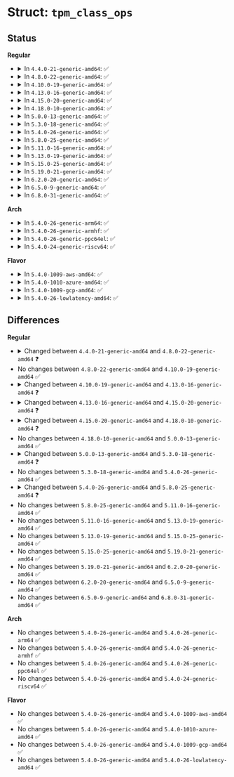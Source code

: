 # Struct: <code>tpm_class_ops</code>

## Status
<b>Regular</b>
<ul>
<li>
<details>
<summary>In <code>4.4.0-21-generic-amd64</code>: ✅</summary>

```c
struct tpm_class_ops {
    const u8 req_complete_mask;
    const u8 req_complete_val;
    bool (*)(struct tpm_chip *, u8) req_canceled;
    int (*)(struct tpm_chip *, u8 *, size_t) recv;
    int (*)(struct tpm_chip *, u8 *, size_t) send;
    void (*)(struct tpm_chip *) cancel;
    u8 (*)(struct tpm_chip *) status;
    bool (*)(struct tpm_chip *, long unsigned int *) update_timeouts;
}
```
</details>
</li>
<li>
<details>
<summary>In <code>4.8.0-22-generic-amd64</code>: ✅</summary>

```c
struct tpm_class_ops {
    unsigned int flags;
    const u8 req_complete_mask;
    const u8 req_complete_val;
    bool (*)(struct tpm_chip *, u8) req_canceled;
    int (*)(struct tpm_chip *, u8 *, size_t) recv;
    int (*)(struct tpm_chip *, u8 *, size_t) send;
    void (*)(struct tpm_chip *) cancel;
    u8 (*)(struct tpm_chip *) status;
    bool (*)(struct tpm_chip *, long unsigned int *) update_timeouts;
}
```
</details>
</li>
<li>
<details>
<summary>In <code>4.10.0-19-generic-amd64</code>: ✅</summary>

```c
struct tpm_class_ops {
    unsigned int flags;
    const u8 req_complete_mask;
    const u8 req_complete_val;
    bool (*)(struct tpm_chip *, u8) req_canceled;
    int (*)(struct tpm_chip *, u8 *, size_t) recv;
    int (*)(struct tpm_chip *, u8 *, size_t) send;
    void (*)(struct tpm_chip *) cancel;
    u8 (*)(struct tpm_chip *) status;
    bool (*)(struct tpm_chip *, long unsigned int *) update_timeouts;
}
```
</details>
</li>
<li>
<details>
<summary>In <code>4.13.0-16-generic-amd64</code>: ✅</summary>

```c
struct tpm_class_ops {
    unsigned int flags;
    const u8 req_complete_mask;
    const u8 req_complete_val;
    bool (*)(struct tpm_chip *, u8) req_canceled;
    int (*)(struct tpm_chip *, u8 *, size_t) recv;
    int (*)(struct tpm_chip *, u8 *, size_t) send;
    void (*)(struct tpm_chip *) cancel;
    u8 (*)(struct tpm_chip *) status;
    bool (*)(struct tpm_chip *, long unsigned int *) update_timeouts;
    int (*)(struct tpm_chip *, int) request_locality;
    void (*)(struct tpm_chip *, int) relinquish_locality;
}
```
</details>
</li>
<li>
<details>
<summary>In <code>4.15.0-20-generic-amd64</code>: ✅</summary>

```c
struct tpm_class_ops {
    unsigned int flags;
    const u8 req_complete_mask;
    const u8 req_complete_val;
    bool (*)(struct tpm_chip *, u8) req_canceled;
    int (*)(struct tpm_chip *, u8 *, size_t) recv;
    int (*)(struct tpm_chip *, u8 *, size_t) send;
    void (*)(struct tpm_chip *) cancel;
    u8 (*)(struct tpm_chip *) status;
    bool (*)(struct tpm_chip *, long unsigned int *) update_timeouts;
    int (*)(struct tpm_chip *, int) request_locality;
    void (*)(struct tpm_chip *, int) relinquish_locality;
    void (*)(struct tpm_chip *, bool) clk_enable;
}
```
</details>
</li>
<li>
<details>
<summary>In <code>4.18.0-10-generic-amd64</code>: ✅</summary>

```c
struct tpm_class_ops {
    unsigned int flags;
    const u8 req_complete_mask;
    const u8 req_complete_val;
    bool (*)(struct tpm_chip *, u8) req_canceled;
    int (*)(struct tpm_chip *, u8 *, size_t) recv;
    int (*)(struct tpm_chip *, u8 *, size_t) send;
    void (*)(struct tpm_chip *) cancel;
    u8 (*)(struct tpm_chip *) status;
    bool (*)(struct tpm_chip *, long unsigned int *) update_timeouts;
    int (*)(struct tpm_chip *) go_idle;
    int (*)(struct tpm_chip *) cmd_ready;
    int (*)(struct tpm_chip *, int) request_locality;
    int (*)(struct tpm_chip *, int) relinquish_locality;
    void (*)(struct tpm_chip *, bool) clk_enable;
}
```
</details>
</li>
<li>
<details>
<summary>In <code>5.0.0-13-generic-amd64</code>: ✅</summary>

```c
struct tpm_class_ops {
    unsigned int flags;
    const u8 req_complete_mask;
    const u8 req_complete_val;
    bool (*)(struct tpm_chip *, u8) req_canceled;
    int (*)(struct tpm_chip *, u8 *, size_t) recv;
    int (*)(struct tpm_chip *, u8 *, size_t) send;
    void (*)(struct tpm_chip *) cancel;
    u8 (*)(struct tpm_chip *) status;
    bool (*)(struct tpm_chip *, long unsigned int *) update_timeouts;
    int (*)(struct tpm_chip *) go_idle;
    int (*)(struct tpm_chip *) cmd_ready;
    int (*)(struct tpm_chip *, int) request_locality;
    int (*)(struct tpm_chip *, int) relinquish_locality;
    void (*)(struct tpm_chip *, bool) clk_enable;
}
```
</details>
</li>
<li>
<details>
<summary>In <code>5.3.0-18-generic-amd64</code>: ✅</summary>

```c
struct tpm_class_ops {
    unsigned int flags;
    const u8 req_complete_mask;
    const u8 req_complete_val;
    bool (*)(struct tpm_chip *, u8) req_canceled;
    int (*)(struct tpm_chip *, u8 *, size_t) recv;
    int (*)(struct tpm_chip *, u8 *, size_t) send;
    void (*)(struct tpm_chip *) cancel;
    u8 (*)(struct tpm_chip *) status;
    void (*)(struct tpm_chip *, long unsigned int *) update_timeouts;
    int (*)(struct tpm_chip *) go_idle;
    int (*)(struct tpm_chip *) cmd_ready;
    int (*)(struct tpm_chip *, int) request_locality;
    int (*)(struct tpm_chip *, int) relinquish_locality;
    void (*)(struct tpm_chip *, bool) clk_enable;
}
```
</details>
</li>
<li>
<details>
<summary>In <code>5.4.0-26-generic-amd64</code>: ✅</summary>

```c
struct tpm_class_ops {
    unsigned int flags;
    const u8 req_complete_mask;
    const u8 req_complete_val;
    bool (*)(struct tpm_chip *, u8) req_canceled;
    int (*)(struct tpm_chip *, u8 *, size_t) recv;
    int (*)(struct tpm_chip *, u8 *, size_t) send;
    void (*)(struct tpm_chip *) cancel;
    u8 (*)(struct tpm_chip *) status;
    void (*)(struct tpm_chip *, long unsigned int *) update_timeouts;
    int (*)(struct tpm_chip *) go_idle;
    int (*)(struct tpm_chip *) cmd_ready;
    int (*)(struct tpm_chip *, int) request_locality;
    int (*)(struct tpm_chip *, int) relinquish_locality;
    void (*)(struct tpm_chip *, bool) clk_enable;
}
```
</details>
</li>
<li>
<details>
<summary>In <code>5.8.0-25-generic-amd64</code>: ✅</summary>

```c
struct tpm_class_ops {
    unsigned int flags;
    const u8 req_complete_mask;
    const u8 req_complete_val;
    bool (*)(struct tpm_chip *, u8) req_canceled;
    int (*)(struct tpm_chip *, u8 *, size_t) recv;
    int (*)(struct tpm_chip *, u8 *, size_t) send;
    void (*)(struct tpm_chip *) cancel;
    u8 (*)(struct tpm_chip *) status;
    void (*)(struct tpm_chip *, long unsigned int *) update_timeouts;
    void (*)(struct tpm_chip *, long unsigned int *) update_durations;
    int (*)(struct tpm_chip *) go_idle;
    int (*)(struct tpm_chip *) cmd_ready;
    int (*)(struct tpm_chip *, int) request_locality;
    int (*)(struct tpm_chip *, int) relinquish_locality;
    void (*)(struct tpm_chip *, bool) clk_enable;
}
```
</details>
</li>
<li>
<details>
<summary>In <code>5.11.0-16-generic-amd64</code>: ✅</summary>

```c
struct tpm_class_ops {
    unsigned int flags;
    const u8 req_complete_mask;
    const u8 req_complete_val;
    bool (*)(struct tpm_chip *, u8) req_canceled;
    int (*)(struct tpm_chip *, u8 *, size_t) recv;
    int (*)(struct tpm_chip *, u8 *, size_t) send;
    void (*)(struct tpm_chip *) cancel;
    u8 (*)(struct tpm_chip *) status;
    void (*)(struct tpm_chip *, long unsigned int *) update_timeouts;
    void (*)(struct tpm_chip *, long unsigned int *) update_durations;
    int (*)(struct tpm_chip *) go_idle;
    int (*)(struct tpm_chip *) cmd_ready;
    int (*)(struct tpm_chip *, int) request_locality;
    int (*)(struct tpm_chip *, int) relinquish_locality;
    void (*)(struct tpm_chip *, bool) clk_enable;
}
```
</details>
</li>
<li>
<details>
<summary>In <code>5.13.0-19-generic-amd64</code>: ✅</summary>

```c
struct tpm_class_ops {
    unsigned int flags;
    const u8 req_complete_mask;
    const u8 req_complete_val;
    bool (*)(struct tpm_chip *, u8) req_canceled;
    int (*)(struct tpm_chip *, u8 *, size_t) recv;
    int (*)(struct tpm_chip *, u8 *, size_t) send;
    void (*)(struct tpm_chip *) cancel;
    u8 (*)(struct tpm_chip *) status;
    void (*)(struct tpm_chip *, long unsigned int *) update_timeouts;
    void (*)(struct tpm_chip *, long unsigned int *) update_durations;
    int (*)(struct tpm_chip *) go_idle;
    int (*)(struct tpm_chip *) cmd_ready;
    int (*)(struct tpm_chip *, int) request_locality;
    int (*)(struct tpm_chip *, int) relinquish_locality;
    void (*)(struct tpm_chip *, bool) clk_enable;
}
```
</details>
</li>
<li>
<details>
<summary>In <code>5.15.0-25-generic-amd64</code>: ✅</summary>

```c
struct tpm_class_ops {
    unsigned int flags;
    const u8 req_complete_mask;
    const u8 req_complete_val;
    bool (*)(struct tpm_chip *, u8) req_canceled;
    int (*)(struct tpm_chip *, u8 *, size_t) recv;
    int (*)(struct tpm_chip *, u8 *, size_t) send;
    void (*)(struct tpm_chip *) cancel;
    u8 (*)(struct tpm_chip *) status;
    void (*)(struct tpm_chip *, long unsigned int *) update_timeouts;
    void (*)(struct tpm_chip *, long unsigned int *) update_durations;
    int (*)(struct tpm_chip *) go_idle;
    int (*)(struct tpm_chip *) cmd_ready;
    int (*)(struct tpm_chip *, int) request_locality;
    int (*)(struct tpm_chip *, int) relinquish_locality;
    void (*)(struct tpm_chip *, bool) clk_enable;
}
```
</details>
</li>
<li>
<details>
<summary>In <code>5.19.0-21-generic-amd64</code>: ✅</summary>

```c
struct tpm_class_ops {
    unsigned int flags;
    const u8 req_complete_mask;
    const u8 req_complete_val;
    bool (*)(struct tpm_chip *, u8) req_canceled;
    int (*)(struct tpm_chip *, u8 *, size_t) recv;
    int (*)(struct tpm_chip *, u8 *, size_t) send;
    void (*)(struct tpm_chip *) cancel;
    u8 (*)(struct tpm_chip *) status;
    void (*)(struct tpm_chip *, long unsigned int *) update_timeouts;
    void (*)(struct tpm_chip *, long unsigned int *) update_durations;
    int (*)(struct tpm_chip *) go_idle;
    int (*)(struct tpm_chip *) cmd_ready;
    int (*)(struct tpm_chip *, int) request_locality;
    int (*)(struct tpm_chip *, int) relinquish_locality;
    void (*)(struct tpm_chip *, bool) clk_enable;
}
```
</details>
</li>
<li>
<details>
<summary>In <code>6.2.0-20-generic-amd64</code>: ✅</summary>

```c
struct tpm_class_ops {
    unsigned int flags;
    const u8 req_complete_mask;
    const u8 req_complete_val;
    bool (*)(struct tpm_chip *, u8) req_canceled;
    int (*)(struct tpm_chip *, u8 *, size_t) recv;
    int (*)(struct tpm_chip *, u8 *, size_t) send;
    void (*)(struct tpm_chip *) cancel;
    u8 (*)(struct tpm_chip *) status;
    void (*)(struct tpm_chip *, long unsigned int *) update_timeouts;
    void (*)(struct tpm_chip *, long unsigned int *) update_durations;
    int (*)(struct tpm_chip *) go_idle;
    int (*)(struct tpm_chip *) cmd_ready;
    int (*)(struct tpm_chip *, int) request_locality;
    int (*)(struct tpm_chip *, int) relinquish_locality;
    void (*)(struct tpm_chip *, bool) clk_enable;
}
```
</details>
</li>
<li>
<details>
<summary>In <code>6.5.0-9-generic-amd64</code>: ✅</summary>

```c
struct tpm_class_ops {
    unsigned int flags;
    const u8 req_complete_mask;
    const u8 req_complete_val;
    bool (*)(struct tpm_chip *, u8) req_canceled;
    int (*)(struct tpm_chip *, u8 *, size_t) recv;
    int (*)(struct tpm_chip *, u8 *, size_t) send;
    void (*)(struct tpm_chip *) cancel;
    u8 (*)(struct tpm_chip *) status;
    void (*)(struct tpm_chip *, long unsigned int *) update_timeouts;
    void (*)(struct tpm_chip *, long unsigned int *) update_durations;
    int (*)(struct tpm_chip *) go_idle;
    int (*)(struct tpm_chip *) cmd_ready;
    int (*)(struct tpm_chip *, int) request_locality;
    int (*)(struct tpm_chip *, int) relinquish_locality;
    void (*)(struct tpm_chip *, bool) clk_enable;
}
```
</details>
</li>
<li>
<details>
<summary>In <code>6.8.0-31-generic-amd64</code>: ✅</summary>

```c
struct tpm_class_ops {
    unsigned int flags;
    const u8 req_complete_mask;
    const u8 req_complete_val;
    bool (*)(struct tpm_chip *, u8) req_canceled;
    int (*)(struct tpm_chip *, u8 *, size_t) recv;
    int (*)(struct tpm_chip *, u8 *, size_t) send;
    void (*)(struct tpm_chip *) cancel;
    u8 (*)(struct tpm_chip *) status;
    void (*)(struct tpm_chip *, long unsigned int *) update_timeouts;
    void (*)(struct tpm_chip *, long unsigned int *) update_durations;
    int (*)(struct tpm_chip *) go_idle;
    int (*)(struct tpm_chip *) cmd_ready;
    int (*)(struct tpm_chip *, int) request_locality;
    int (*)(struct tpm_chip *, int) relinquish_locality;
    void (*)(struct tpm_chip *, bool) clk_enable;
}
```
</details>
</li>
</ul>
<b>Arch</b>
<ul>
<li>
<details>
<summary>In <code>5.4.0-26-generic-arm64</code>: ✅</summary>

```c
struct tpm_class_ops {
    unsigned int flags;
    const u8 req_complete_mask;
    const u8 req_complete_val;
    bool (*)(struct tpm_chip *, u8) req_canceled;
    int (*)(struct tpm_chip *, u8 *, size_t) recv;
    int (*)(struct tpm_chip *, u8 *, size_t) send;
    void (*)(struct tpm_chip *) cancel;
    u8 (*)(struct tpm_chip *) status;
    void (*)(struct tpm_chip *, long unsigned int *) update_timeouts;
    int (*)(struct tpm_chip *) go_idle;
    int (*)(struct tpm_chip *) cmd_ready;
    int (*)(struct tpm_chip *, int) request_locality;
    int (*)(struct tpm_chip *, int) relinquish_locality;
    void (*)(struct tpm_chip *, bool) clk_enable;
}
```
</details>
</li>
<li>
<details>
<summary>In <code>5.4.0-26-generic-armhf</code>: ✅</summary>

```c
struct tpm_class_ops {
    unsigned int flags;
    const u8 req_complete_mask;
    const u8 req_complete_val;
    bool (*)(struct tpm_chip *, u8) req_canceled;
    int (*)(struct tpm_chip *, u8 *, size_t) recv;
    int (*)(struct tpm_chip *, u8 *, size_t) send;
    void (*)(struct tpm_chip *) cancel;
    u8 (*)(struct tpm_chip *) status;
    void (*)(struct tpm_chip *, long unsigned int *) update_timeouts;
    int (*)(struct tpm_chip *) go_idle;
    int (*)(struct tpm_chip *) cmd_ready;
    int (*)(struct tpm_chip *, int) request_locality;
    int (*)(struct tpm_chip *, int) relinquish_locality;
    void (*)(struct tpm_chip *, bool) clk_enable;
}
```
</details>
</li>
<li>
<details>
<summary>In <code>5.4.0-26-generic-ppc64el</code>: ✅</summary>

```c
struct tpm_class_ops {
    unsigned int flags;
    const u8 req_complete_mask;
    const u8 req_complete_val;
    bool (*)(struct tpm_chip *, u8) req_canceled;
    int (*)(struct tpm_chip *, u8 *, size_t) recv;
    int (*)(struct tpm_chip *, u8 *, size_t) send;
    void (*)(struct tpm_chip *) cancel;
    u8 (*)(struct tpm_chip *) status;
    void (*)(struct tpm_chip *, long unsigned int *) update_timeouts;
    int (*)(struct tpm_chip *) go_idle;
    int (*)(struct tpm_chip *) cmd_ready;
    int (*)(struct tpm_chip *, int) request_locality;
    int (*)(struct tpm_chip *, int) relinquish_locality;
    void (*)(struct tpm_chip *, bool) clk_enable;
}
```
</details>
</li>
<li>
<details>
<summary>In <code>5.4.0-24-generic-riscv64</code>: ✅</summary>

```c
struct tpm_class_ops {
    unsigned int flags;
    const u8 req_complete_mask;
    const u8 req_complete_val;
    bool (*)(struct tpm_chip *, u8) req_canceled;
    int (*)(struct tpm_chip *, u8 *, size_t) recv;
    int (*)(struct tpm_chip *, u8 *, size_t) send;
    void (*)(struct tpm_chip *) cancel;
    u8 (*)(struct tpm_chip *) status;
    void (*)(struct tpm_chip *, long unsigned int *) update_timeouts;
    int (*)(struct tpm_chip *) go_idle;
    int (*)(struct tpm_chip *) cmd_ready;
    int (*)(struct tpm_chip *, int) request_locality;
    int (*)(struct tpm_chip *, int) relinquish_locality;
    void (*)(struct tpm_chip *, bool) clk_enable;
}
```
</details>
</li>
</ul>
<b>Flavor</b>
<ul>
<li>
<details>
<summary>In <code>5.4.0-1009-aws-amd64</code>: ✅</summary>

```c
struct tpm_class_ops {
    unsigned int flags;
    const u8 req_complete_mask;
    const u8 req_complete_val;
    bool (*)(struct tpm_chip *, u8) req_canceled;
    int (*)(struct tpm_chip *, u8 *, size_t) recv;
    int (*)(struct tpm_chip *, u8 *, size_t) send;
    void (*)(struct tpm_chip *) cancel;
    u8 (*)(struct tpm_chip *) status;
    void (*)(struct tpm_chip *, long unsigned int *) update_timeouts;
    int (*)(struct tpm_chip *) go_idle;
    int (*)(struct tpm_chip *) cmd_ready;
    int (*)(struct tpm_chip *, int) request_locality;
    int (*)(struct tpm_chip *, int) relinquish_locality;
    void (*)(struct tpm_chip *, bool) clk_enable;
}
```
</details>
</li>
<li>
<details>
<summary>In <code>5.4.0-1010-azure-amd64</code>: ✅</summary>

```c
struct tpm_class_ops {
    unsigned int flags;
    const u8 req_complete_mask;
    const u8 req_complete_val;
    bool (*)(struct tpm_chip *, u8) req_canceled;
    int (*)(struct tpm_chip *, u8 *, size_t) recv;
    int (*)(struct tpm_chip *, u8 *, size_t) send;
    void (*)(struct tpm_chip *) cancel;
    u8 (*)(struct tpm_chip *) status;
    void (*)(struct tpm_chip *, long unsigned int *) update_timeouts;
    int (*)(struct tpm_chip *) go_idle;
    int (*)(struct tpm_chip *) cmd_ready;
    int (*)(struct tpm_chip *, int) request_locality;
    int (*)(struct tpm_chip *, int) relinquish_locality;
    void (*)(struct tpm_chip *, bool) clk_enable;
}
```
</details>
</li>
<li>
<details>
<summary>In <code>5.4.0-1009-gcp-amd64</code>: ✅</summary>

```c
struct tpm_class_ops {
    unsigned int flags;
    const u8 req_complete_mask;
    const u8 req_complete_val;
    bool (*)(struct tpm_chip *, u8) req_canceled;
    int (*)(struct tpm_chip *, u8 *, size_t) recv;
    int (*)(struct tpm_chip *, u8 *, size_t) send;
    void (*)(struct tpm_chip *) cancel;
    u8 (*)(struct tpm_chip *) status;
    void (*)(struct tpm_chip *, long unsigned int *) update_timeouts;
    int (*)(struct tpm_chip *) go_idle;
    int (*)(struct tpm_chip *) cmd_ready;
    int (*)(struct tpm_chip *, int) request_locality;
    int (*)(struct tpm_chip *, int) relinquish_locality;
    void (*)(struct tpm_chip *, bool) clk_enable;
}
```
</details>
</li>
<li>
<details>
<summary>In <code>5.4.0-26-lowlatency-amd64</code>: ✅</summary>

```c
struct tpm_class_ops {
    unsigned int flags;
    const u8 req_complete_mask;
    const u8 req_complete_val;
    bool (*)(struct tpm_chip *, u8) req_canceled;
    int (*)(struct tpm_chip *, u8 *, size_t) recv;
    int (*)(struct tpm_chip *, u8 *, size_t) send;
    void (*)(struct tpm_chip *) cancel;
    u8 (*)(struct tpm_chip *) status;
    void (*)(struct tpm_chip *, long unsigned int *) update_timeouts;
    int (*)(struct tpm_chip *) go_idle;
    int (*)(struct tpm_chip *) cmd_ready;
    int (*)(struct tpm_chip *, int) request_locality;
    int (*)(struct tpm_chip *, int) relinquish_locality;
    void (*)(struct tpm_chip *, bool) clk_enable;
}
```
</details>
</li>
</ul>

## Differences
<b>Regular</b>
<ul>
<li>
<details>
<summary>Changed between <code>4.4.0-21-generic-amd64</code> and <code>4.8.0-22-generic-amd64</code> ❓</summary>
<ul>
<li>
<b>Field added. </b>
<code>unsigned int flags</code>
</li>
</ul>
</details>
</li>
<li>
No changes between <code>4.8.0-22-generic-amd64</code> and <code>4.10.0-19-generic-amd64</code> ✅
</li>
<li>
<details>
<summary>Changed between <code>4.10.0-19-generic-amd64</code> and <code>4.13.0-16-generic-amd64</code> ❓</summary>
<ul>
<li>
<b>Field added. </b>
<code>int (*)(struct tpm_chip *, int) request_locality</code>
</li>
<li>
<b>Field added. </b>
<code>void (*)(struct tpm_chip *, int) relinquish_locality</code>
</li>
</ul>
</details>
</li>
<li>
<details>
<summary>Changed between <code>4.13.0-16-generic-amd64</code> and <code>4.15.0-20-generic-amd64</code> ❓</summary>
<ul>
<li>
<b>Field added. </b>
<code>void (*)(struct tpm_chip *, bool) clk_enable</code>
</li>
</ul>
</details>
</li>
<li>
<details>
<summary>Changed between <code>4.15.0-20-generic-amd64</code> and <code>4.18.0-10-generic-amd64</code> ❓</summary>
<ul>
<li>
<b>Field added. </b>
<code>int (*)(struct tpm_chip *) go_idle</code>
</li>
<li>
<b>Field added. </b>
<code>int (*)(struct tpm_chip *) cmd_ready</code>
</li>
<li>
<b>Field type changed. </b>
<code>void (*)(struct tpm_chip *, int) relinquish_locality</code> ➡️ <code>int (*)(struct tpm_chip *, int) relinquish_locality</code>
</li>
</ul>
</details>
</li>
<li>
No changes between <code>4.18.0-10-generic-amd64</code> and <code>5.0.0-13-generic-amd64</code> ✅
</li>
<li>
<details>
<summary>Changed between <code>5.0.0-13-generic-amd64</code> and <code>5.3.0-18-generic-amd64</code> ❓</summary>
<ul>
<li>
<b>Field type changed. </b>
<code>bool (*)(struct tpm_chip *, long unsigned int *) update_timeouts</code> ➡️ <code>void (*)(struct tpm_chip *, long unsigned int *) update_timeouts</code>
</li>
</ul>
</details>
</li>
<li>
No changes between <code>5.3.0-18-generic-amd64</code> and <code>5.4.0-26-generic-amd64</code> ✅
</li>
<li>
<details>
<summary>Changed between <code>5.4.0-26-generic-amd64</code> and <code>5.8.0-25-generic-amd64</code> ❓</summary>
<ul>
<li>
<b>Field added. </b>
<code>void (*)(struct tpm_chip *, long unsigned int *) update_durations</code>
</li>
</ul>
</details>
</li>
<li>
No changes between <code>5.8.0-25-generic-amd64</code> and <code>5.11.0-16-generic-amd64</code> ✅
</li>
<li>
No changes between <code>5.11.0-16-generic-amd64</code> and <code>5.13.0-19-generic-amd64</code> ✅
</li>
<li>
No changes between <code>5.13.0-19-generic-amd64</code> and <code>5.15.0-25-generic-amd64</code> ✅
</li>
<li>
No changes between <code>5.15.0-25-generic-amd64</code> and <code>5.19.0-21-generic-amd64</code> ✅
</li>
<li>
No changes between <code>5.19.0-21-generic-amd64</code> and <code>6.2.0-20-generic-amd64</code> ✅
</li>
<li>
No changes between <code>6.2.0-20-generic-amd64</code> and <code>6.5.0-9-generic-amd64</code> ✅
</li>
<li>
No changes between <code>6.5.0-9-generic-amd64</code> and <code>6.8.0-31-generic-amd64</code> ✅
</li>
</ul>
<b>Arch</b>
<ul>
<li>
No changes between <code>5.4.0-26-generic-amd64</code> and <code>5.4.0-26-generic-arm64</code> ✅
</li>
<li>
No changes between <code>5.4.0-26-generic-amd64</code> and <code>5.4.0-26-generic-armhf</code> ✅
</li>
<li>
No changes between <code>5.4.0-26-generic-amd64</code> and <code>5.4.0-26-generic-ppc64el</code> ✅
</li>
<li>
No changes between <code>5.4.0-26-generic-amd64</code> and <code>5.4.0-24-generic-riscv64</code> ✅
</li>
</ul>
<b>Flavor</b>
<ul>
<li>
No changes between <code>5.4.0-26-generic-amd64</code> and <code>5.4.0-1009-aws-amd64</code> ✅
</li>
<li>
No changes between <code>5.4.0-26-generic-amd64</code> and <code>5.4.0-1010-azure-amd64</code> ✅
</li>
<li>
No changes between <code>5.4.0-26-generic-amd64</code> and <code>5.4.0-1009-gcp-amd64</code> ✅
</li>
<li>
No changes between <code>5.4.0-26-generic-amd64</code> and <code>5.4.0-26-lowlatency-amd64</code> ✅
</li>
</ul>
